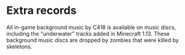 # Extra records

All in-game background music by C418 is available on music discs, including the "underwater" tracks added in Minecraft 1.13.  These background music discs are dropped by zombies that were killed by skeletons.